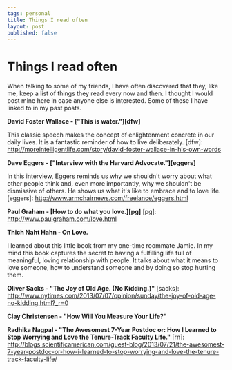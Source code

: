 ```yaml
--- 
tags: personal
title: Things I read often
layout: post
published: false
---
```


# Things I read often

When talking to some of my friends, I have often discovered that they, like me, keep a list of things they read every now and then. I thought I would post mine here in case anyone else is interested. Some of these I have linked to in my past posts. 

__David Foster Wallace - ["This is water."][dfw]__ 

This classic speech makes the concept of enlightenment concrete in our daily lives. It is a fantastic reminder of how to live deliberately. 
[dfw]: http://moreintelligentlife.com/story/david-foster-wallace-in-his-own-words

__Dave Eggers - ["Interview with the Harvard Advocate."][eggers]__ 

In this interview, Eggers reminds us why we shouldn't worry about what other people think and, even more importantly, why we shouldn't be dismissive of others. He shows us what it's like to embrace and to love life. 
[eggers]: http://www.armchairnews.com/freelance/eggers.html

__Paul Graham - [How to do what you love.][pg]__ 
[pg]: http://www.paulgraham.com/love.html

__Thich Naht Hahn - On Love.__ 

I learned about this little book from my one-time roommate Jamie. In my mind this book captures the secret to having a fulfilling life full of meaningful, loving relationship with people. It talks about what it means to love someone, how to understand someone and by doing so stop hurting them. 

__Oliver Sacks - "The Joy of Old Age. (No Kidding.)"__
[sacks]: http://www.nytimes.com/2013/07/07/opinion/sunday/the-joy-of-old-age-no-kidding.html?_r=0

__Clay Christensen - "How Will You Measure Your Life?"__

__Radhika Nagpal - "The Awesomest 7-Year Postdoc or: How I Learned to Stop Worrying and Love the Tenure-Track Faculty Life."__
[rn]: http://blogs.scientificamerican.com/guest-blog/2013/07/21/the-awesomest-7-year-postdoc-or-how-i-learned-to-stop-worrying-and-love-the-tenure-track-faculty-life/
